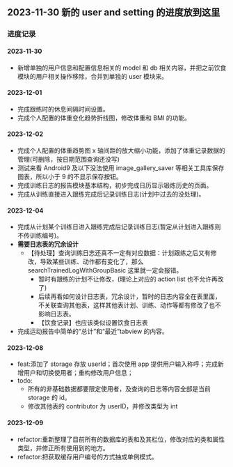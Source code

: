 ## 2023-11-30 新的 user and setting 的进度放到这里

### 进度记录

#### 2023-11-30

- 新增单独的用户信息和配置信息相关的 model 和 db 相关内容，并把之前饮食模块的用户相关操作移除，合并到单独的 user 模块来。

#### 2023-12-01

- 完成跟练时的休息间隔时间设置。
- 完成个人配置的体重变化趋势折线图，修改体重和 BMI 的功能。

#### 2023-12-02

- 完成个人配置的体重趋势图 x 轴间距的放大缩小功能，添加了体重记录数据的管理(可删除，按日期范围查询还没写)
- 测试来看 Android9 及以下没法使用 image_gallery_saver 等相关工具库保存图表，所以小于 9 的不显示保存按钮。
- 完成训练日志的报告模块基本结构，初步完成日历显示锻炼历史的页面。
- 完成从训练直接进入跟练完成后记录训练日志(计划中过去的没处理)。

#### 2023-12-04

- 完成从计划某个训练日进入跟练完成后记录训练日志(暂定从计划进入跟练则不传训练编号)。
- **需要日志表的冗余设计**
  - 【待处理】查询训练日志还真不一定有对应数据：计划跟练之后又有修改，导致某些训练、动作都有变化了，那么 searchTrainedLogWithGroupBasic 这里就一定会报错。
    - 暂时有跟练的计划不让修改，(理论上对应的 action list 也不允许再改了)
    - 后续再看如何设计日志表，冗余设计，暂时的日志内容全在表里面，不关联查询其他表，这样其他表计划、训练、动作等都有修改了也不影响日志表。
    - 【饮食记录】也应该类似设置饮食日志表
- 完成运动报告中简单的“总计”和“最近”tabview 的内容。

#### 2023-12-08

- feat:添加了 storage 存放 userId；首次使用 app 提供用户输入称呼；完成新增用户和切换使用者；重构修改用户信息；
- todo:
  - 所有的非基础数据都要限定使用者，及查询的日志等内容全部是当前 storage 的 id。
  - 修改其他表的 contributor 为 userID，并修改类型为 int

#### 2023-12-09

- refactor:重新整理了目前所有的数据库的表和及其栏位，修改对应的类和属性类型，并修正所有使用到的地方。
- refactor:把获取缓存用户编号的方式抽成单例模式。
